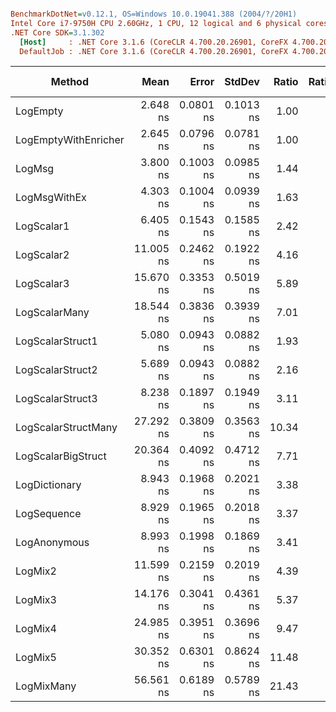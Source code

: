 ``` ini

BenchmarkDotNet=v0.12.1, OS=Windows 10.0.19041.388 (2004/?/20H1)
Intel Core i7-9750H CPU 2.60GHz, 1 CPU, 12 logical and 6 physical cores
.NET Core SDK=3.1.302
  [Host]     : .NET Core 3.1.6 (CoreCLR 4.700.20.26901, CoreFX 4.700.20.31603), X64 RyuJIT
  DefaultJob : .NET Core 3.1.6 (CoreCLR 4.700.20.26901, CoreFX 4.700.20.31603), X64 RyuJIT


```
|               Method |      Mean |     Error |    StdDev | Ratio | RatioSD |  Gen 0 | Gen 1 | Gen 2 | Allocated |
|--------------------- |----------:|----------:|----------:|------:|--------:|-------:|------:|------:|----------:|
|             LogEmpty |  2.648 ns | 0.0801 ns | 0.1013 ns |  1.00 |    0.00 |      - |     - |     - |         - |
| LogEmptyWithEnricher |  2.645 ns | 0.0796 ns | 0.0781 ns |  1.00 |    0.03 |      - |     - |     - |         - |
|               LogMsg |  3.800 ns | 0.1003 ns | 0.0985 ns |  1.44 |    0.07 |      - |     - |     - |         - |
|         LogMsgWithEx |  4.303 ns | 0.1004 ns | 0.0939 ns |  1.63 |    0.06 |      - |     - |     - |         - |
|           LogScalar1 |  6.405 ns | 0.1543 ns | 0.1585 ns |  2.42 |    0.14 |      - |     - |     - |         - |
|           LogScalar2 | 11.005 ns | 0.2462 ns | 0.1922 ns |  4.16 |    0.17 |      - |     - |     - |         - |
|           LogScalar3 | 15.670 ns | 0.3353 ns | 0.5019 ns |  5.89 |    0.28 |      - |     - |     - |         - |
|        LogScalarMany | 18.544 ns | 0.3836 ns | 0.3939 ns |  7.01 |    0.32 | 0.0089 |     - |     - |      56 B |
|     LogScalarStruct1 |  5.080 ns | 0.0943 ns | 0.0882 ns |  1.93 |    0.08 |      - |     - |     - |         - |
|     LogScalarStruct2 |  5.689 ns | 0.0943 ns | 0.0882 ns |  2.16 |    0.07 |      - |     - |     - |         - |
|     LogScalarStruct3 |  8.238 ns | 0.1897 ns | 0.1949 ns |  3.11 |    0.12 |      - |     - |     - |         - |
|  LogScalarStructMany | 27.292 ns | 0.3809 ns | 0.3563 ns | 10.34 |    0.37 | 0.0242 |     - |     - |     152 B |
|   LogScalarBigStruct | 20.364 ns | 0.4092 ns | 0.4712 ns |  7.71 |    0.37 |      - |     - |     - |         - |
|        LogDictionary |  8.943 ns | 0.1968 ns | 0.2021 ns |  3.38 |    0.09 | 0.0051 |     - |     - |      32 B |
|          LogSequence |  8.929 ns | 0.1965 ns | 0.2018 ns |  3.37 |    0.11 | 0.0051 |     - |     - |      32 B |
|         LogAnonymous |  8.993 ns | 0.1998 ns | 0.1869 ns |  3.41 |    0.19 | 0.0051 |     - |     - |      32 B |
|              LogMix2 | 11.599 ns | 0.2159 ns | 0.2019 ns |  4.39 |    0.15 |      - |     - |     - |         - |
|              LogMix3 | 14.176 ns | 0.3041 ns | 0.4361 ns |  5.37 |    0.31 |      - |     - |     - |         - |
|              LogMix4 | 24.985 ns | 0.3951 ns | 0.3696 ns |  9.47 |    0.36 | 0.0217 |     - |     - |     136 B |
|              LogMix5 | 30.352 ns | 0.6301 ns | 0.8624 ns | 11.48 |    0.66 | 0.0268 |     - |     - |     168 B |
|           LogMixMany | 56.561 ns | 0.6189 ns | 0.5789 ns | 21.43 |    0.80 | 0.0446 |     - |     - |     280 B |
